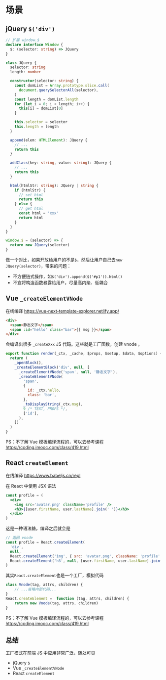 # 场景

## jQuery `$('div')`

```ts
// 扩展 window.$
declare interface Window {
  $: (selector: string) => JQuery
}

class JQuery {
  selector: string
  length: number

  constructor(selector: string) {
    const domList = Array.prototype.slice.call(
      document.querySelectorAll(selector),
    )
    const length = domList.length
    for (let i = 0; i < length; i++) {
      this[i] = domList[0]
    }

    this.selector = selector
    this.length = length
  }

  append(elem: HTMLElement): JQuery {
    // ...
    return this
  }

  addClass(key: string, value: string): JQuery {
    // ...
    return this
  }

  html(htmlStr: string): JQuery | string {
    if (htmlStr) {
      // set html
      return this
    } else {
      // get html
      const html = 'xxx'
      return html
    }
  }
}

window.$ = (selector) => {
  return new JQuery(selector)
}
```

做一个对比，如果开放给用户的不是`$`，然后让用户自己去`new JQuery(selector)`，带来的问题：

- 不方便链式操作，如`$('div').append($('#p1')).html()`
- 不宜将构造函数暴露给用户，尽量高内聚、低耦合

## Vue `_createElementVNode`

在线编译 https://vue-next-template-explorer.netlify.app/

```html
<div>
  <span>静态文字</span>
  <span :id="hello" class="bar">{{ msg }}</span>
</div>
```

会编译出很多 `_createXxx` JS 代码。这些就是工厂函数，创建 vnode 。

```js
export function render(_ctx, _cache, $props, $setup, $data, $options) {
  return (
    _openBlock(),
    _createElementBlock('div', null, [
      _createElementVNode('span', null, '静态文字'),
      _createElementVNode(
        'span',
        {
          id: _ctx.hello,
          class: 'bar',
        },
        _toDisplayString(_ctx.msg),
        9 /* TEXT, PROPS */,
        ['id'],
      ),
    ])
  )
}
```

PS：不了解 Vue 模板编译流程的，可以去参考课程 https://coding.imooc.com/class/419.html

## React `createElement`

在线编译 https://www.babeljs.cn/repl

在 React 中使用 JSX 语法

```jsx
const profile = (
  <div>
    <img src='avatar.png' className='profile' />
    <h3>{[user.firstName, user.lastName].join(' ')}</h3>
  </div>
)
```

这是一种语法糖，编译之后就会是

```js
// 返回 vnode
const profile = React.createElement(
  'div',
  null,
  React.createElement('img', { src: 'avatar.png', className: 'profile' }),
  React.createElement('h3', null, [user.firstName, user.lastName].join(' ')),
)
```

其实`React.createElement`也是一个工厂，模拟代码

```js
class Vnode(tag, attrs, children) {
    // ...省略内部代码...
}
React.createElement =  function (tag, attrs, children) {
    return new Vnode(tag, attrs, children)
}
```

PS：不了解 Vue 模板编译流程的，可以去参考课程 https://coding.imooc.com/class/419.html

## 总结

工厂模式在前端 JS 中应用非常广泛，随处可见

- jQuery `$`
- Vue `_createElementVNode`
- React `createElement`
